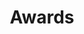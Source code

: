 ---
title: "Awards"
weight: 4
icon: "/images/awards.png"
list:
    - content: "2019 R&D 100 winner, Software/Services <a href=''>(Article)</a>"
      image: "/images/rnd.png"
      subtitle:
        - "R&D 100"
        - "INCF Stanard and Best Practice"
    - content: "2019 R&D 100 winner, Software/Services <a href=''>(Article)</a> <br><br> <li>Endorsement: : https://www.incf.org/sbp/nwb</li> <br> <li>Community Review:  M. Martone, R. Gerkin, R. Moucek, S. Das, W. Goscinski, J. Hellgren-Kotaleski, E. T. W. Ho, D. Kennedy, T. Leergaard, M. Abrams, “Call for community review of Neurodata Without Borders: Neurophysiology (NWB:N) 2.0–a data standard for neurophysiology,” F1000 Research, 09 Oct 2019, DOI https://doi.org/10.7490/f1000research.1117538.1</li>"
      image: "/images/incf.png"
      subtitle:
        - "R&D 100"
        - "INCF Stanard and Best Practice"
---